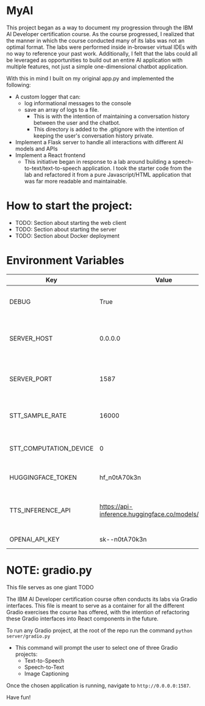 # MyAI
This project began as a way to document my progression through the IBM AI Developer certification course. As the course
progressed, I realized that the manner in which the course conducted many of its labs was not an optimal format. The 
labs were performed inside in-browser virtual IDEs with no way to reference your past work. Additionally, I felt that
the labs could all be leveraged as opportunities to build out an entire AI application with multiple features, not just
a simple one-dimensional chatbot application.

With this in mind I built on my original app.py and implemented the following:
* A custom logger that can:
  * log informational messages to the console
  * save an array of logs to a file. 
    * This is with the intention of maintaining a conversation history between the user and the chatbot.
    * This directory is added to the .gitignore with the intention of keeping the user's conversation history private.
* Implement a Flask server to handle all interactions with different AI models and APIs
* Implement a React frontend
  * This initiative began in response to a lab around building a speech-to-text/text-to-speech application. I took the starter code from the lab and refactored it from a pure Javascript/HTML application that was far more readable and maintainable.

# How to start the project:
* TODO: Section about starting the web client
* TODO: Section about starting the server
* TODO: Section about Docker deployment

# Environment Variables
| Key                   | Value                                                | Description                                      |
|-----------------------|------------------------------------------------------|--------------------------------------------------|
| DEBUG                 | True                                                 | Enable or disable debug mode                     |
| SERVER_HOST           | 0.0.0.0                                              | Server address where local app is hosted         |
| SERVER_PORT           | 1587                                                 | Port number for your local application instance  |
| STT_SAMPLE_RATE       | 16000                                                | Sample rate for speech-to-text processing        |
| STT_COMPUTATION_DEVICE| 0                                                    | Device index for stt computation (e.g., GPU)     |
| HUGGINGFACE_TOKEN     | hf_n0tA70k3n                                         | Hugging Face API token                           |
| TTS_INFERENCE_API     | https://api-inference.huggingface.co/models/suno/bark | URL for text-to-speech inference API            |
| OPENAI_API_KEY        | sk--n0tA70k3n                                        | OpenAI API key                                   |

# NOTE: gradio.py

This file serves as one giant TODO

The IBM AI Developer certification course often conducts its labs via Gradio interfaces. This file is meant to
serve as a container for all the different Gradio exercises the course has offered, with the intention of refactoring 
these Gradio interfaces into React components in the future. 

To run any Gradio project, at the root of the repo run the command `python server/gradio.py`

- This command will prompt the user to select one of three Gradio projects:
  - Text-to-Speech
  - Speech-to-Text
  - Image Captioning

Once the chosen application is running, navigate to `http://0.0.0.0:1587`.

Have fun!